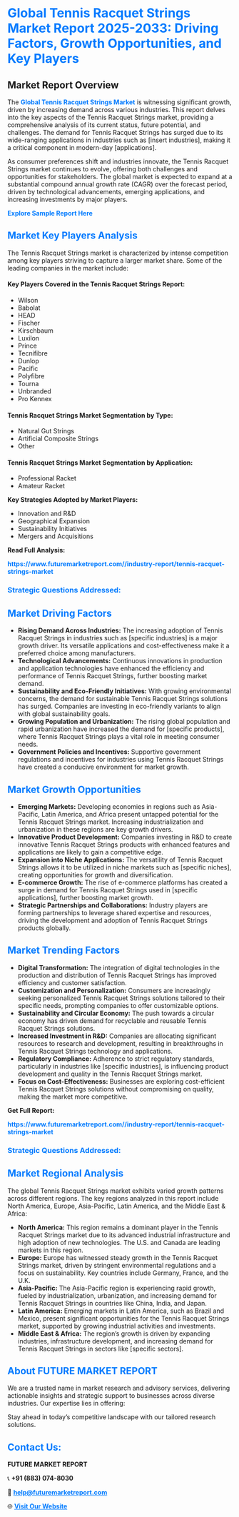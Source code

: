 <h1 style="color: #007BFF;">Global Tennis Racquet Strings Market Report 2025-2033: Driving Factors, Growth Opportunities, and Key Players</h1>

<section id="overview">
<h2>Market Report Overview</h2>
<p>The <a href="https://www.futuremarketreport.com//industry-report/tennis-racquet-strings-market" style="color: #007BFF; text-decoration: none;"><strong>Global Tennis Racquet Strings Market</strong></a> is witnessing significant growth, driven by increasing demand across various industries. This report delves into the key aspects of the Tennis Racquet Strings market, providing a comprehensive analysis of its current status, future potential, and challenges. The demand for Tennis Racquet Strings has surged due to its wide-ranging applications in industries such as [insert industries], making it a critical component in modern-day [applications].</p>
<p>As consumer preferences shift and industries innovate, the Tennis Racquet Strings market continues to evolve, offering both challenges and opportunities for stakeholders. The global market is expected to expand at a substantial compound annual growth rate (CAGR) over the forecast period, driven by technological advancements, emerging applications, and increasing investments by major players.</p>
</section>

<section id="overview">
<p><a href="https://www.futuremarketreport.com//request-sample/reportId=86547" style="color: #007BFF; text-decoration: none;"><strong>Explore Sample Report Here</strong></a></p>
</section>

<section id="key-players">
<h2 style="color: #007BFF;">Market Key Players Analysis</h2>
<p>The Tennis Racquet Strings market is characterized by intense competition among key players striving to capture a larger market share. Some of the leading companies in the market include:</p>
<h4>Key Players Covered in the Tennis Racquet Strings Report:</h4>
<ul><li>Wilson</li><li>Babolat</li><li>HEAD</li><li>Fischer</li><li>Kirschbaum</li><li>Luxilon</li><li>Prince</li><li>Tecnifibre</li><li>Dunlop</li><li>Pacific</li><li>Polyfibre</li><li>Tourna</li><li>Unbranded</li><li>Pro Kennex</li></ul>
<h4>Tennis Racquet Strings Market Segmentation by Type:</h4>
<ul><li>Natural Gut Strings</li><li>Artificial Composite Strings</li><li>Other</li></ul>

<h4>Tennis Racquet Strings Market Segmentation by Application:</h4>
<ul><li>Professional Racket</li><li>Amateur Racket</li></ul>
<p><strong>Key Strategies Adopted by Market Players:</strong></p>
<ul>
<li>Innovation and R&D</li>
<li>Geographical Expansion</li>
<li>Sustainability Initiatives</li>
<li>Mergers and Acquisitions</li>
</ul>
</section>

<section>
<p><strong>Read Full Analysis: </strong></p><a href="https://www.futuremarketreport.com//industry-report/tennis-racquet-strings-market" style="color: #007BFF; text-decoration: none;"><strong>https://www.futuremarketreport.com//industry-report/tennis-racquet-strings-market</strong></a>
<h3 style="color: #007BFF;">Strategic Questions Addressed:</h3>
</section>

<section id="driving-factors">
<h2 style="color: #007BFF;">Market Driving Factors</h2>
<ul>
<li><strong>Rising Demand Across Industries:</strong> The increasing adoption of Tennis Racquet Strings in industries such as [specific industries] is a major growth driver. Its versatile applications and cost-effectiveness make it a preferred choice among manufacturers.</li>
<li><strong>Technological Advancements:</strong> Continuous innovations in production and application technologies have enhanced the efficiency and performance of Tennis Racquet Strings, further boosting market demand.</li>
<li><strong>Sustainability and Eco-Friendly Initiatives:</strong> With growing environmental concerns, the demand for sustainable Tennis Racquet Strings solutions has surged. Companies are investing in eco-friendly variants to align with global sustainability goals.</li>
<li><strong>Growing Population and Urbanization:</strong> The rising global population and rapid urbanization have increased the demand for [specific products], where Tennis Racquet Strings plays a vital role in meeting consumer needs.</li>
<li><strong>Government Policies and Incentives:</strong> Supportive government regulations and incentives for industries using Tennis Racquet Strings have created a conducive environment for market growth.</li>
</ul>
</section>

<section id="growth-opportunities">
<h2 style="color: #007BFF;">Market Growth Opportunities</h2>
<ul>
<li><strong>Emerging Markets:</strong> Developing economies in regions such as Asia-Pacific, Latin America, and Africa present untapped potential for the Tennis Racquet Strings market. Increasing industrialization and urbanization in these regions are key growth drivers.</li>
<li><strong>Innovative Product Development:</strong> Companies investing in R&D to create innovative Tennis Racquet Strings products with enhanced features and applications are likely to gain a competitive edge.</li>
<li><strong>Expansion into Niche Applications:</strong> The versatility of Tennis Racquet Strings allows it to be utilized in niche markets such as [specific niches], creating opportunities for growth and diversification.</li>
<li><strong>E-commerce Growth:</strong> The rise of e-commerce platforms has created a surge in demand for Tennis Racquet Strings used in [specific applications], further boosting market growth.</li>
<li><strong>Strategic Partnerships and Collaborations:</strong> Industry players are forming partnerships to leverage shared expertise and resources, driving the development and adoption of Tennis Racquet Strings products globally.</li>
</ul>
</section>

<section id="trending-factors">
<h2 style="color: #007BFF;">Market Trending Factors</h2>
<ul>
<li><strong>Digital Transformation:</strong> The integration of digital technologies in the production and distribution of Tennis Racquet Strings has improved efficiency and customer satisfaction.</li>
<li><strong>Customization and Personalization:</strong> Consumers are increasingly seeking personalized Tennis Racquet Strings solutions tailored to their specific needs, prompting companies to offer customizable options.</li>
<li><strong>Sustainability and Circular Economy:</strong> The push towards a circular economy has driven demand for recyclable and reusable Tennis Racquet Strings solutions.</li>
<li><strong>Increased Investment in R&D:</strong> Companies are allocating significant resources to research and development, resulting in breakthroughs in Tennis Racquet Strings technology and applications.</li>
<li><strong>Regulatory Compliance:</strong> Adherence to strict regulatory standards, particularly in industries like [specific industries], is influencing product development and quality in the Tennis Racquet Strings market.</li>
<li><strong>Focus on Cost-Effectiveness:</strong> Businesses are exploring cost-efficient Tennis Racquet Strings solutions without compromising on quality, making the market more competitive.</li>
</ul>
</section>

<section>
<p><strong>Get Full Report: </strong></p><a href="https://www.futuremarketreport.com//industry-report/tennis-racquet-strings-market" style="color: #007BFF; text-decoration: none;"><strong>https://www.futuremarketreport.com//industry-report/tennis-racquet-strings-market</strong></a>
<h3 style="color: #007BFF;">Strategic Questions Addressed:</h3>
</section>


<section id="regional-analysis">
<h2 style="color: #007BFF;">Market Regional Analysis</h2>
<p>The global Tennis Racquet Strings market exhibits varied growth patterns across different regions. The key regions analyzed in this report include North America, Europe, Asia-Pacific, Latin America, and the Middle East & Africa:</p>
<ul>
<li><strong>North America:</strong> This region remains a dominant player in the Tennis Racquet Strings market due to its advanced industrial infrastructure and high adoption of new technologies. The U.S. and Canada are leading markets in this region.</li>
<li><strong>Europe:</strong> Europe has witnessed steady growth in the Tennis Racquet Strings market, driven by stringent environmental regulations and a focus on sustainability. Key countries include Germany, France, and the U.K.</li>
<li><strong>Asia-Pacific:</strong> The Asia-Pacific region is experiencing rapid growth, fueled by industrialization, urbanization, and increasing demand for Tennis Racquet Strings in countries like China, India, and Japan.</li>
<li><strong>Latin America:</strong> Emerging markets in Latin America, such as Brazil and Mexico, present significant opportunities for the Tennis Racquet Strings market, supported by growing industrial activities and investments.</li>
<li><strong>Middle East & Africa:</strong> The region’s growth is driven by expanding industries, infrastructure development, and increasing demand for Tennis Racquet Strings in sectors like [specific sectors].</li>
</ul>
</section>

<footer>
<h2 style="color: #007BFF;">About FUTURE MARKET REPORT</h2>
<p>We are a trusted name in market research and advisory services, delivering actionable insights and strategic support to businesses across diverse industries. Our expertise lies in offering:</p>

<p>Stay ahead in today’s competitive landscape with our tailored research solutions.</p>

<h2 style="color: #007BFF;">Contact Us:</h2>
<p><strong>FUTURE MARKET REPORT</strong></p>
<p>📞 <strong>+91 (883) 074-8030</strong></p>
<p>📧 <strong><a href="mailto:help@futuremarketreport.com" style="color: #007BFF;">help@futuremarketreport.com</a></strong></p>
<p>🌐 <strong><a href="https://www.futuremarketreport.com/" style="color: #007BFF;">Visit Our Website</a></strong></p>
</footer>